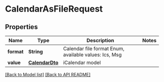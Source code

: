 
# CalendarAsFileRequest
## Properties
Name | Type | Description | Notes
------------ | ------------- | ------------- | -------------
**format** | **String** | Calendar file format Enum, available values: Ics, Msg | 
**value** | [**CalendarDto**](CalendarDto.md) | iCalendar model              | 




[[Back to Model list]](Models.md) [[Back to API README]](README.md)

